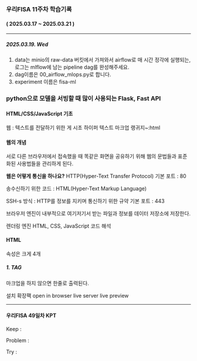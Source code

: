 ### 우리FISA 11주차 학습기록

#### ( 2025.03.17 ~ 2025.03.21 )

---

##### 2025.03.19. Wed

1. data는 minio의 raw-data 버킷에서 가져와서 airflow로 매 시간 정각에 실행되는, 로그는 mlflow에 남는 pipeline dag를 완성해주세요.
2. dag이름은 00_airflow_mlops.py로 합니다.
3. experiment 이름은 fisa-ml

### python으로 모델을 서빙할 때 많이 사용되는 Flask, Fast API

#### HTML/CSS/JavaScript 기초

웹 : 텍스트를 전달하기 위한 게 시초
하이퍼 텍스트 마크업 랭귀지~:html

#### 웹의 개념

서로 다른 브라우저에서 접속했을 때 똑같은 화면을 공유하기 위해
웹의 문법들과 표준화된 사용법들을 관리하게 된다.

**웹은 어떻게 통신을 하나요?**
HTTP(Hyper-Text Transfer Protocol)
기본 포트 : 80

송수신하기 위한 코드 : HTML(Hyper-Text Markup Language)

SSH-s 방식 : HTTP를 정보를 지키며 통신하기 위한 규약
기본 포트 : 443

브라우저 엔진이 내부적으로 여기저기서 받는 파일과 정보를 데이터 저장소에 저장한다.

렌더링 엔진 HTML, CSS, JavaScript 코드 해석

#### HTML

속성은 크게 4개

##### 1. TAG

마크업을 하지 않으면 한줄로 출력된다.

설치 확장팩
open in browser
live server
live preview

---

#### 우리FISA 49일차 KPT

Keep :

Problem :

Try :
